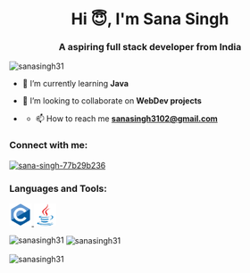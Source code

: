 <h1 align="center">Hi 😇, I'm Sana Singh</h1>
<h3 align="center">A aspiring full stack developer from India</h3>

<p align="left"> <img src="https://komarev.com/ghpvc/?username=sanasingh31&label=Profile%20views&color=0e75b6&style=flat" alt="sanasingh31" /> </p>

- 🌱 I’m currently learning **Java**

- 👯 I’m looking to collaborate on **WebDev projects**

- - 📫 How to reach me **sanasingh3102@gmail.com**

<h3 align="left">Connect with me:</h3>
<p align="left">
<a href="https://linkedin.com/in/sana-singh-77b29b236" target="blank"><img align="center" src="https://raw.githubusercontent.com/rahuldkjain/github-profile-readme-generator/master/src/images/icons/Social/linked-in-alt.svg" alt="sana-singh-77b29b236" height="30" width="40" /></a>
</p>


<h3 align="left">Languages and Tools:</h3>
<p align="left"> <a href="https://www.cprogramming.com/" target="_blank" rel="noreferrer"> <img src="https://raw.githubusercontent.com/devicons/devicon/master/icons/c/c-original.svg" alt="c" width="40" height="40"/> </a> <a href="https://www.java.com" target="_blank" rel="noreferrer"> <img src="https://raw.githubusercontent.com/devicons/devicon/master/icons/java/java-original.svg" alt="java" width="40" height="40"/> </a> </p>


<p><img align="left" src="https://github-readme-stats.vercel.app/api/top-langs?username=sanasingh31&show_icons=true&locale=en&layout=compact" alt="sanasingh31" /></p>

<p>&nbsp;<img align="center" src="https://github-readme-stats.vercel.app/api?username=sanasingh31&show_icons=true&locale=en" alt="sanasingh31" /></p>

<p><img align="center" src="https://github-readme-streak-stats.herokuapp.com/?user=sanasingh31&" alt="sanasingh31" /></p>



<!---
SanaSingh31/SanaSingh31 is a ✨ special ✨ repository because its `README.md` (this file) appears on your GitHub profile.
You can click the Preview link to take a look at your changes.
--->

